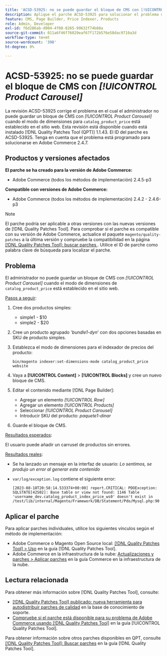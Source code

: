 ```yaml
---
title: 'ACSD-53925: no se puede guardar el bloque de CMS con [!UICONTROL Product Carousel]'
description: Aplique el parche ACSD-53925 para solucionar el problema de Adobe Commerce en el que el administrador no puede guardar un bloque de CMS con Carrusel de productos cuando el modo de dimensiones para catalog_product_price está configurado en el sitio web.
feature: CMS, Page Builder, Price Indexer, Products
role: Admin, Developer
exl-id: f6d286ab-d904-4f08-8265-99632f74b88a
source-git-commit: 011a6f46f76029eaf67f172b576e58dac9710a3d
workflow-type: tm+mt
source-wordcount: '398'
ht-degree: 0%

---
```


# ACSD-53925: no se puede guardar el bloque de CMS con *[!UICONTROL Product Carousel]*

La revisión ACSD-53925 corrige el problema en el cual el administrador no puede guardar un bloque de CMS con *[!UICONTROL Product Carousel]* cuando el modo de dimensiones para `catalog_product_price` está establecido en el sitio web. Esta revisión está disponible cuando está instalado [!DNL Quality Patches Tool (QPT)] 1.1.43. El ID del parche es ACSD-53925. Tenga en cuenta que el problema está programado para solucionarse en Adobe Commerce 2.4.7.

## Productos y versiones afectados

**El parche se ha creado para la versión de Adobe Commerce:**

* Adobe Commerce (todos los métodos de implementación) 2.4.5-p3

**Compatible con versiones de Adobe Commerce:**

* Adobe Commerce (todos los métodos de implementación) 2.4.2 - 2.4.6-p3

>[!NOTE]
>
>El parche podría ser aplicable a otras versiones con las nuevas versiones de [!DNL Quality Patches Tool]. Para comprobar si el parche es compatible con su versión de Adobe Commerce, actualice el paquete `magento/quality-patches` a la última versión y compruebe la compatibilidad en la página [[!DNL Quality Patches Tool]: buscar parches ](https://experienceleague.adobe.com/tools/commerce-quality-patches/index.html?lang=es). Utilice el ID de parche como palabra clave de búsqueda para localizar el parche.

## Problema

El administrador no puede guardar un bloque de CMS con *[!UICONTROL Product Carousel]* cuando el modo de dimensiones de `catalog_product_price` está establecido en el sitio web.

<u>Pasos a seguir</u>:

1. Cree dos productos simples:
   * simple1 - $10
   * simple2 - $20
1. Cree un producto agrupado &#39;*bundle1-dyn*&#39; con dos opciones basadas en SKU de producto simples.
1. Establezca el modo de dimensiones para el indexador de precios del producto:

   `bin/magento indexer:set-dimensions-mode catalog_product_price website`

1. Vaya a **[!UICONTROL Content]** > **[!UICONTROL Blocks]** y cree un nuevo bloque de CMS.
1. Editar el contenido mediante [!DNL Page Builder]:
   * Agregar un elemento *[!UICONTROL Row]*
   * Agregar un elemento *[!UICONTROL Products]*
   * Seleccionar *[!UICONTROL Product Carousel]*
   * Introducir SKU del producto: *paquete1-dinar*
1. Guarde el bloque de CMS.

<u>Resultados esperados</u>:

El usuario puede añadir un carrusel de productos sin errores.

<u>Resultados reales</u>:

* Se ha lanzado un mensaje en la interfaz de usuario: *Lo sentimos, se produjo un error al generar este contenido*
* `var/log/exception.log` contiene el siguiente error:

  ```
  [2023-08-18T20:58:14.533374+00:00] report.CRITICAL: PDOException: SQLSTATE[42S02]: Base table or view not found: 1146 Table 'username_dev.catalog_product_index_price_ws0' doesn't exist in /test/lib/internal/Magento/Framework/DB/Statement/Pdo/Mysql.php:90
  ```

## Aplicar el parche

Para aplicar parches individuales, utilice los siguientes vínculos según el método de implementación:

* Adobe Commerce o Magento Open Source local: [[!DNL Quality Patches Tool] > Uso](/help/tools/quality-patches-tool/usage.md) en la guía [!DNL Quality Patches Tool].
* Adobe Commerce en la infraestructura de la nube: [Actualizaciones y parches > Aplicar parches](https://experienceleague.adobe.com/docs/commerce-cloud-service/user-guide/develop/upgrade/apply-patches.html?lang=es) en la guía Commerce en la infraestructura de la nube.

## Lectura relacionada

Para obtener más información sobre [!DNL Quality Patches Tool], consulte:

* [[!DNL Quality Patches Tool] publicado: nueva herramienta para autodistribuir parches de calidad](https://experienceleague.adobe.com/es/docs/commerce-operations/tools/quality-patches-tool/quality-patches-tool-to-self-serve-quality-patches) en la base de conocimiento de soporte.
* [Compruebe si el parche está disponible para su problema de Adobe Commerce usando [!DNL Quality Patches Tool]](/help/tools/quality-patches-tool/patches-available-in-qpt/check-patch-for-magento-issue-with-magento-quality-patches.md) en la guía [!UICONTROL Quality Patches Tool].


Para obtener información sobre otros parches disponibles en QPT, consulte [[!DNL Quality Patches Tool]: Buscar parches](https://experienceleague.adobe.com/tools/commerce-quality-patches/index.html?lang=es) en la guía [!DNL Quality Patches Tool].
